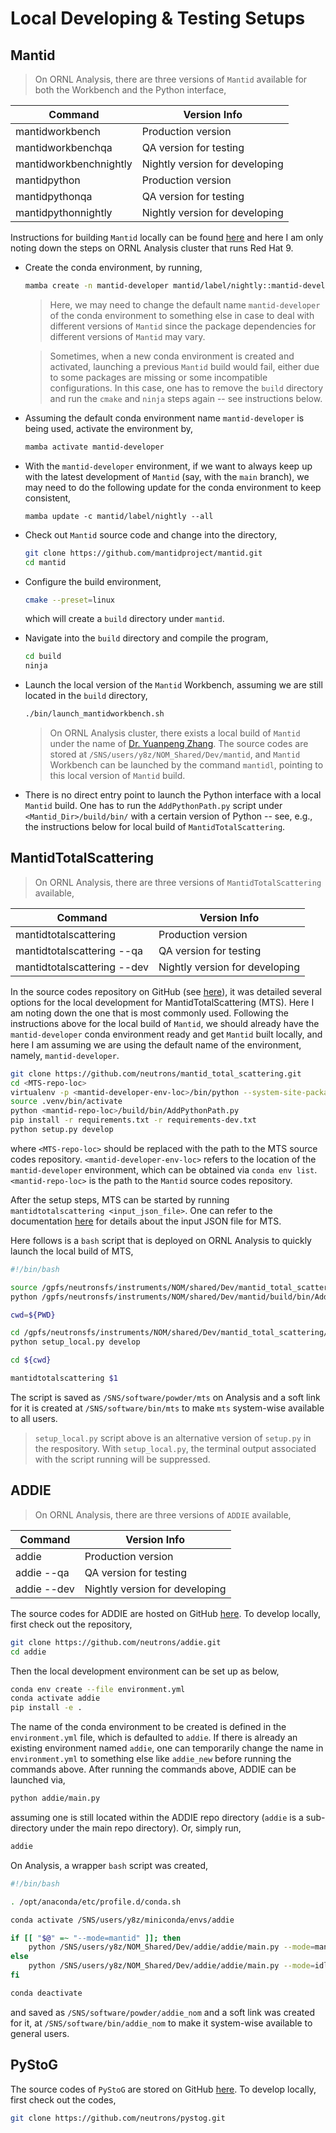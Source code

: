Local Developing & Testing Setups
===

## Mantid

> On ORNL Analysis, there are three versions of `Mantid` available for both the Workbench and the Python interface,

| Command                | Version Info                   |
|------------------------|--------------------------------|
| mantidworkbench        | Production version             |
| mantidworkbenchqa      | QA version for testing         |
| mantidworkbenchnightly | Nightly version for developing |
| mantidpython           | Production version             |
| mantidpythonqa         | QA version for testing         |
| mantidpythonnightly    | Nightly version for developing |

Instructions for building `Mantid` locally can be found [here](https://developer.mantidproject.org/GettingStarted/GettingStarted.html) and here I am only noting down the steps on ORNL Analysis cluster that runs Red Hat 9.

- Create the conda environment, by running,

    ```bash
    mamba create -n mantid-developer mantid/label/nightly::mantid-developer
    ```

    > Here, we may need to change the default name `mantid-developer` of the conda environment to something else in case to deal with different versions of `Mantid` since the package dependencies for different versions of `Mantid` may vary.

    > Sometimes, when a new conda environment is created and activated, launching a previous `Mantid` build would fail, either due to some packages are missing or some incompatible configurations. In this case, one has to remove the `build` directory and run the `cmake` and `ninja` steps again -- see instructions below.

- Assuming the default conda environment name `mantid-developer` is being used, activate the environment by,

    ```bash
    mamba activate mantid-developer
    ```

- With the `mantid-developer` environment, if we want to always keep up with the latest development of `Mantid` (say, with the `main` branch), we may need to do the following update for the conda environment to keep consistent,

    ```
    mamba update -c mantid/label/nightly --all
    ```

- Check out `Mantid` source code and change into the directory,

    ```bash
    git clone https://github.com/mantidproject/mantid.git
    cd mantid
    ```

- Configure the build environment,

    ```bash
    cmake --preset=linux
    ```

    which will create a `build` directory under `mantid`.

- Navigate into the `build` directory and compile the program,

    ```bash
    cd build
    ninja
    ```

- Launch the local version of the `Mantid` Workbench, assuming we are still located in the `build` directory,

    ```bash
    ./bin/launch_mantidworkbench.sh
    ```

    > On ORNL Analysis cluster, there exists a local build of `Mantid` under the name of [Dr. Yuanpeng Zhang](https://www.ornl.gov/staff-profile/yuanpeng-zhang). The source codes are stored at `/SNS/users/y8z/NOM_Shared/Dev/mantid`, and `Mantid` Workbench can be launched by the command `mantidl`, pointing to this local version of `Mantid` build.

- There is no direct entry point to launch the Python interface with a local `Mantid` build. One has to run the `AddPythonPath.py` script under `<Mantid_Dir>/build/bin/` with a certain version of Python -- see, e.g., the instructions below for local build of `MantidTotalScattering`.

## MantidTotalScattering

> On ORNL Analysis, there are three versions of `MantidTotalScattering` available,

| Command                     | Version Info                   |
|-----------------------------|--------------------------------|
| mantidtotalscattering       | Production version             |
| mantidtotalscattering --qa  | QA version for testing         |
| mantidtotalscattering --dev | Nightly version for developing |

In the source codes repository on GitHub (see [here](https://github.com/neutrons/mantid_total_scattering)), it was detailed several options for the local development for MantidTotalScattering (MTS). Here I am noting down the one that is most commonly used. Following the instructions above for the local build of `Mantid`, we should already have the `mantid-developer` conda environment ready and get `Mantid` built locally, and here I am assuming we are using the default name of the environment, namely, `mantid-developer`.

```bash
git clone https://github.com/neutrons/mantid_total_scattering.git
cd <MTS-repo-loc>
virtualenv -p <mantid-developer-env-loc>/bin/python --system-site-packages .venv
source .venv/bin/activate
python <mantid-repo-loc>/build/bin/AddPythonPath.py
pip install -r requirements.txt -r requirements-dev.txt
python setup.py develop
```

where `<MTS-repo-loc>` should be replaced with the path to the MTS source codes repository. `<mantid-developer-env-loc>` refers to the location of the `mantid-developer` environment, which can be obtained via `conda env list`. `<mantid-repo-loc>` is the path to the `Mantid` source codes repository.

After the setup steps, MTS can be started by running `mantidtotalscattering <input_json_file>`. One can refer to the documentation [here](https://powder.ornl.gov/total_scattering/data_reduction/mts_doc.html) for details about the input JSON file for MTS.

Here follows is a `bash` script that is deployed on ORNL Analysis to quickly launch the local build of MTS,

```bash
#!/bin/bash

source /gpfs/neutronsfs/instruments/NOM/shared/Dev/mantid_total_scattering/.venv/bin/activate
python /gpfs/neutronsfs/instruments/NOM/shared/Dev/mantid/build/bin/AddPythonPath.py > /dev/null 2>&1

cwd=${PWD}

cd /gpfs/neutronsfs/instruments/NOM/shared/Dev/mantid_total_scattering/
python setup_local.py develop

cd ${cwd}

mantidtotalscattering $1
```

The script is saved as `/SNS/software/powder/mts` on Analysis and a soft link for it is created at `/SNS/software/bin/mts` to make `mts` system-wise available to all users.

> `setup_local.py` script above is an alternative version of `setup.py` in the respository. With `setup_local.py`, the terminal output associated with the script running will be suppressed.

## ADDIE

> On ORNL Analysis, there are three versions of `ADDIE` available,

| Command     | Version Info                   |
|-------------|--------------------------------|
| addie       | Production version             |
| addie --qa  | QA version for testing         |
| addie --dev | Nightly version for developing |

The source codes for ADDIE are hosted on GitHub [here](https://github.com/neutrons/addie). To develop locally, first check out the repository,

```bash
git clone https://github.com/neutrons/addie.git
cd addie
```

Then the local development environment can be set up as below,

```bash
conda env create --file environment.yml
conda activate addie
pip install -e .
```

The name of the conda environment to be created is defined in the `environment.yml` file, which is defaulted to `addie`. If there is already an existing environment named `addie`, one can temporarily change the name in `environment.yml` to something else like `addie_new` before running the commands above. After running the commands above, ADDIE can be launched via,

```bash
python addie/main.py
```

assuming one is still located within the ADDIE repo directory (`addie` is a sub-directory under the main repo directory). Or, simply run,

```bash
addie
```

On Analysis, a wrapper `bash` script was created,

```bash
#!/bin/bash

. /opt/anaconda/etc/profile.d/conda.sh

conda activate /SNS/users/y8z/miniconda/envs/addie

if [[ "$@" =~ "--mode=mantid" ]]; then
    python /SNS/users/y8z/NOM_Shared/Dev/addie/addie/main.py --mode=mantid
else
    python /SNS/users/y8z/NOM_Shared/Dev/addie/addie/main.py --mode=idl
fi

conda deactivate
```

and saved as `/SNS/software/powder/addie_nom` and a soft link was created for it, at `/SNS/software/bin/addie_nom` to make it system-wise available to general users.

## PyStoG

The source codes of `PyStoG` are stored on GitHub [here](https://github.com/neutrons/pystog.git). To develop locally, first check out the codes,

```bash
git clone https://github.com/neutrons/pystog.git
```


